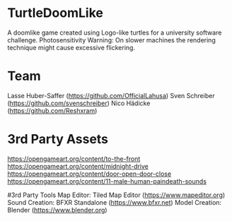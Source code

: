 # TurtleDoomLike
A doomlike game created using Logo-like turtles for a university software challenge.
Photosensitivity Warning: On slower machines the rendering technique might cause excessive flickering.

# Team
Lasse Huber-Saffer (https://github.com/OfficialLahusa)
Sven Schreiber (https://github.com/svenschreiber)
Nico Hädicke (https://github.com/Reshxram)

# 3rd Party Assets
https://opengameart.org/content/to-the-front
https://opengameart.org/content/midnight-drive
https://opengameart.org/content/door-open-door-close
https://opengameart.org/content/11-male-human-paindeath-sounds

#3rd Party Tools
Map Editor: Tiled Map Editor (https://www.mapeditor.org)
Sound Creation: BFXR Standalone (https://www.bfxr.net)
Model Creation: Blender (https://www.blender.org)